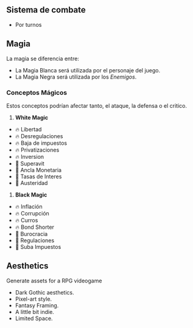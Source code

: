 ## Sistema de combate

- Por turnos

## Magia

La magia se diferencia entre:

- La Magia Blanca será utilizada por el personaje del juego.
- La Magia Negra será utilizada por los _Enemigos_.

### Conceptos Mágicos

Estos conceptos podrían afectar tanto, el ataque, la defensa o el critico.

1. **White Magic**

- 🔥 Libertad
- 🔥 Desregulaciones
- 🔥 Baja de impuestos
- 🔥 Privatizaciones
- 🔥 Inversion
- **🧊** Superavit
- **🧊** Ancla Monetaria
- **🧊** Tasas de Interes
- **🧊** Austeridad

1. **Black Magic**

- 🔥 Inflación
- 🔥 Corrupción
- 🔥 Curros
- 🔥 Bond Shorter
- **🧊** Burocracia
- **🧊** Regulaciones
- **🧊** Suba Impuestos

## Aesthetics

Generate assets for a RPG videogame

- Dark Gothic aesthetics.
- Pixel-art style.
- Fantasy Framing.
- A little bit indie.
- Limited Space.
